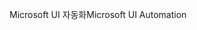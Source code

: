 <span data-ttu-id="ecdd1-101">Microsoft UI 자동화</span><span class="sxs-lookup"><span data-stu-id="ecdd1-101">Microsoft UI Automation</span></span>